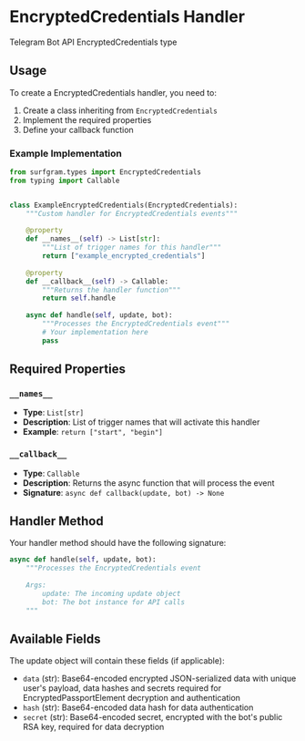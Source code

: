 # EncryptedCredentials Handler

Telegram Bot API EncryptedCredentials type

## Usage

To create a EncryptedCredentials handler, you need to:

1. Create a class inheriting from `EncryptedCredentials`
2. Implement the required properties
3. Define your callback function

### Example Implementation

```python
from surfgram.types import EncryptedCredentials
from typing import Callable


class ExampleEncryptedCredentials(EncryptedCredentials):
    """Custom handler for EncryptedCredentials events"""
    
    @property
    def __names__(self) -> List[str]:
        """List of trigger names for this handler"""
        return ["example_encrypted_credentials"]
    
    @property
    def __callback__(self) -> Callable:
        """Returns the handler function"""
        return self.handle
    
    async def handle(self, update, bot):
        """Processes the EncryptedCredentials event"""
        # Your implementation here
        pass
```

## Required Properties

### `__names__`
- **Type**: `List[str]`
- **Description**: List of trigger names that will activate this handler
- **Example**: `return ["start", "begin"]`

### `__callback__`
- **Type**: `Callable`
- **Description**: Returns the async function that will process the event
- **Signature**: `async def callback(update, bot) -> None`

## Handler Method

Your handler method should have the following signature:

```python
async def handle(self, update, bot):
    """Processes the EncryptedCredentials event
    
    Args:
        update: The incoming update object
        bot: The bot instance for API calls
    """
```

## Available Fields

The update object will contain these fields (if applicable):

- `data` (str): Base64-encoded encrypted JSON-serialized data with unique user's payload, data hashes and secrets required for EncryptedPassportElement decryption and authentication
- `hash` (str): Base64-encoded data hash for data authentication
- `secret` (str): Base64-encoded secret, encrypted with the bot's public RSA key, required for data decryption
